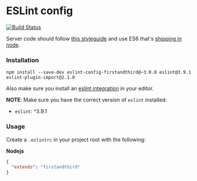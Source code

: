 # ESLint config

[![Build Status](https://travis-ci.org/firstandthird/eslint-config-firstandthird.svg?branch=master)](https://travis-ci.org/firstandthird/eslint-config-firstandthird)

Server code should follow [this styleguide](https://github.com/airbnb/javascript) and use ES6 that's [shipping in node](http://node.green).

### Installation

`npm install --save-dev eslint-config-firstandthird@~3.0.0 eslint@3.9.1 eslint-plugin-import@2.1.0`

Also make sure you install an [eslint integration](http://eslint.org/docs/user-guide/integrations) in your editor.

**NOTE**: Make sure you have the correct version of `eslint` installed:

  - `eslint`: ^3.9.1

### Usage

Create a `.eslintrc` in your project root with the following:

**Nodejs**
```json
{
  "extends": "firstandthird"
}
```
